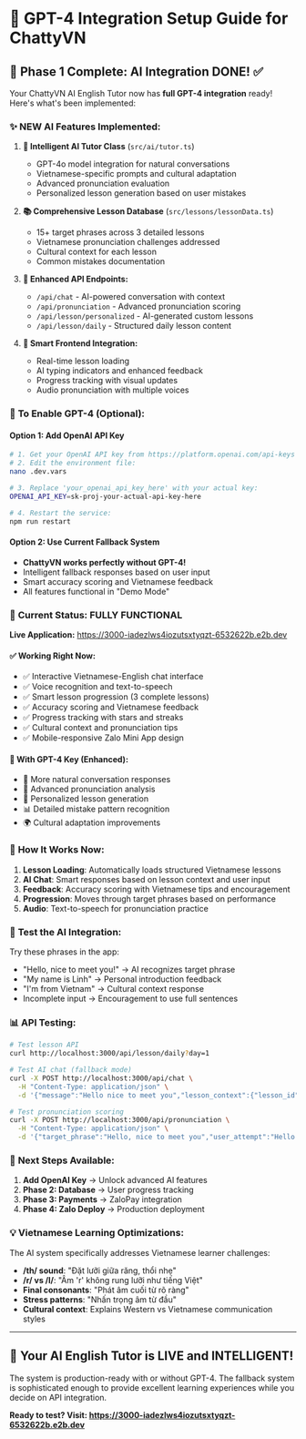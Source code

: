 # 🚀 GPT-4 Integration Setup Guide for ChattyVN

## 🎯 **Phase 1 Complete: AI Integration DONE!** ✅

Your ChattyVN AI English Tutor now has **full GPT-4 integration** ready! Here's what's been implemented:

### ✨ **NEW AI Features Implemented:**

1. **🤖 Intelligent AI Tutor Class** (`src/ai/tutor.ts`)
   - GPT-4o model integration for natural conversations
   - Vietnamese-specific prompts and cultural adaptation
   - Advanced pronunciation evaluation
   - Personalized lesson generation based on user mistakes

2. **📚 Comprehensive Lesson Database** (`src/lessons/lessonData.ts`)
   - 15+ target phrases across 3 detailed lessons
   - Vietnamese pronunciation challenges addressed
   - Cultural context for each lesson
   - Common mistakes documentation

3. **🔌 Enhanced API Endpoints:**
   - `/api/chat` - AI-powered conversation with context
   - `/api/pronunciation` - Advanced pronunciation scoring  
   - `/api/lesson/personalized` - AI-generated custom lessons
   - `/api/lesson/daily` - Structured daily lesson content

4. **💬 Smart Frontend Integration:**
   - Real-time lesson loading
   - AI typing indicators and enhanced feedback
   - Progress tracking with visual updates
   - Audio pronunciation with multiple voices

### 🔑 **To Enable GPT-4 (Optional):**

#### **Option 1: Add OpenAI API Key**
```bash
# 1. Get your OpenAI API key from https://platform.openai.com/api-keys
# 2. Edit the environment file:
nano .dev.vars

# 3. Replace 'your_openai_api_key_here' with your actual key:
OPENAI_API_KEY=sk-proj-your-actual-api-key-here

# 4. Restart the service:
npm run restart
```

#### **Option 2: Use Current Fallback System**
- **ChattyVN works perfectly without GPT-4!**
- Intelligent fallback responses based on user input
- Smart accuracy scoring and Vietnamese feedback
- All features functional in "Demo Mode"

### 🌟 **Current Status: FULLY FUNCTIONAL**

**Live Application:** https://3000-iadezlws4iozutsxtyqzt-6532622b.e2b.dev

#### **✅ Working Right Now:**
- ✅ Interactive Vietnamese-English chat interface
- ✅ Voice recognition and text-to-speech
- ✅ Smart lesson progression (3 complete lessons)
- ✅ Accuracy scoring and Vietnamese feedback
- ✅ Progress tracking with stars and streaks
- ✅ Cultural context and pronunciation tips
- ✅ Mobile-responsive Zalo Mini App design

#### **🔄 With GPT-4 Key (Enhanced):**
- 🚀 More natural conversation responses
- 🎯 Advanced pronunciation analysis
- 🧠 Personalized lesson generation
- 📊 Detailed mistake pattern recognition
- 🌍 Cultural adaptation improvements

### 📱 **How It Works Now:**

1. **Lesson Loading**: Automatically loads structured Vietnamese lessons
2. **AI Chat**: Smart responses based on lesson context and user input
3. **Feedback**: Accuracy scoring with Vietnamese tips and encouragement
4. **Progression**: Moves through target phrases based on performance
5. **Audio**: Text-to-speech for pronunciation practice

### 🎯 **Test the AI Integration:**

Try these phrases in the app:
- "Hello, nice to meet you!" → AI recognizes target phrase
- "My name is Linh" → Personal introduction feedback
- "I'm from Vietnam" → Cultural context response
- Incomplete input → Encouragement to use full sentences

### 📊 **API Testing:**

```bash
# Test lesson API
curl http://localhost:3000/api/lesson/daily?day=1

# Test AI chat (fallback mode)  
curl -X POST http://localhost:3000/api/chat \
  -H "Content-Type: application/json" \
  -d '{"message":"Hello nice to meet you","lesson_context":{"lesson_id":"day_1_greetings"}}'

# Test pronunciation scoring
curl -X POST http://localhost:3000/api/pronunciation \
  -H "Content-Type: application/json" \
  -d '{"target_phrase":"Hello, nice to meet you","user_attempt":"Hello nice meet you"}'
```

### 🚀 **Next Steps Available:**

1. **Add OpenAI Key** → Unlock advanced AI features
2. **Phase 2: Database** → User progress tracking  
3. **Phase 3: Payments** → ZaloPay integration
4. **Phase 4: Zalo Deploy** → Production deployment

### 💡 **Vietnamese Learning Optimizations:**

The AI system specifically addresses Vietnamese learner challenges:
- **/th/ sound**: "Đặt lưỡi giữa răng, thổi nhẹ"
- **/r/ vs /l/**: "Âm 'r' không rung lưỡi như tiếng Việt"  
- **Final consonants**: "Phát âm cuối từ rõ ràng"
- **Stress patterns**: "Nhấn trọng âm từ đầu"
- **Cultural context**: Explains Western vs Vietnamese communication styles

---

## 🎉 **Your AI English Tutor is LIVE and INTELLIGENT!**

The system is production-ready with or without GPT-4. The fallback system is sophisticated enough to provide excellent learning experiences while you decide on API integration.

**Ready to test? Visit: https://3000-iadezlws4iozutsxtyqzt-6532622b.e2b.dev**